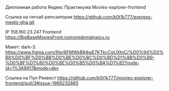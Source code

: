 
Дипломная работа Яндекс Практикума Movies-explorer-frontend

Ссылка на гитхаб репозитория https://github.com/k0t1k777/express-mesto-gha.git

IP 158.160.23.247
Frontend https://BigBaseMoviesFront.nomoredomainsicu.ru

Макет: dark-3. 
https://www.figma.com/file/6FMWkB94wE7KTkcCgUXtnC/%D0%94%D0%B8%D0%BF%D0%BB%D0%BE%D0%BC%D0%BD%D1%8B%D0%B9-%D0%BF%D1%80%D0%BE%D0%B5%D0%BA%D1%82?node-id=1%3A8917&mode=dev

Ссылка на Пул Реквест 
https://github.com/k0t1k777/movies-explorer-frontend/pull/3#issue-1966232865